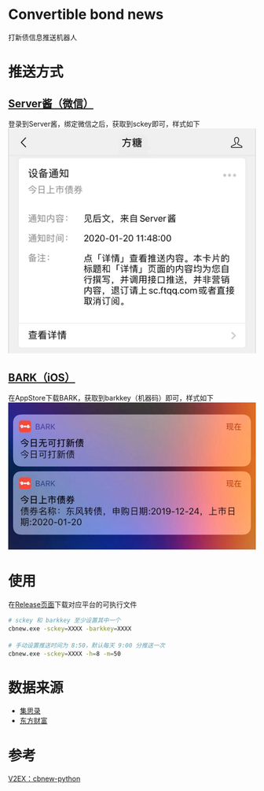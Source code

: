 # Convertible bond news
打新债信息推送机器人

# 推送方式
## [Server酱（微信）](http://sc.ftqq.com/3.version)
登录到Server酱，绑定微信之后，获取到sckey即可，样式如下  
![ft](https://raw.githubusercontent.com/Cyronlee/cbnew-go/master/imgs/ft.png)
## [BARK（iOS）](https://github.com/Finb/Bark)
在AppStore下载BARK，获取到barkkey（机器码）即可，样式如下  
![bark](https://raw.githubusercontent.com/Cyronlee/cbnew-go/master/imgs/bark.png)

# 使用
在[Release页面](https://github.com/Cyronlee/cbnew-go/releases)下载对应平台的可执行文件  
```bash
# sckey 和 barkkey 至少设置其中一个
cbnew.exe -sckey=XXXX -barkkey=XXXX

# 手动设置推送时间为 8:50，默认每天 9:00 分推送一次
cbnew.exe -sckey=XXXX -h=8 -m=50
```

# 数据来源
- [集思录](https://www.jisilu.cn/data/cbnew/#pre)
- [东方财富](http://data.eastmoney.com/kzz/default.html)

# 参考
[V2EX：cbnew-python](https://github.com/crazygit/cbnew)